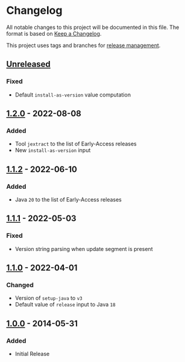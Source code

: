 # Changelog
All notable changes to this project will be documented in this file.
The format is based on [Keep a Changelog](https://keepachangelog.com/en/1.0.0/).

This project uses tags and branches for [release management](https://docs.github.com/en/actions/creating-actions/about-custom-actions#using-tags-for-release-management).


## [Unreleased]
### Fixed
- Default `install-as-version` value computation

## [1.2.0] - 2022-08-08
### Added
- Tool `jextract` to the list of Early-Access releases
- New `install-as-version` input

## [1.1.2] - 2022-06-10
### Added
- Java `20` to the list of Early-Access releases

## [1.1.1] - 2022-05-03
### Fixed
- Version string parsing when update segment is present

## [1.1.0] - 2022-04-01
### Changed
- Version of `setup-java` to `v3`
- Default value of `release` input to Java `18`

## [1.0.0] - 2014-05-31
### Added
- Initial Release

[Unreleased]: https://github.com/oracle-actions/setup-java/compare/v1.2.0...HEAD
[1.2.0]: https://github.com/oracle-actions/setup-java/compare/v1.1.2...v1.2.0
[1.1.2]: https://github.com/oracle-actions/setup-java/compare/v1.1.1...v1.1.2
[1.1.1]: https://github.com/oracle-actions/setup-java/compare/v1.1.0...v1.1.1
[1.1.0]: https://github.com/oracle-actions/setup-java/compare/v1.0.0...v1.1.0
[1.0.0]: https://github.com/oracle-actions/setup-java/releases/tag/v1.0.0
